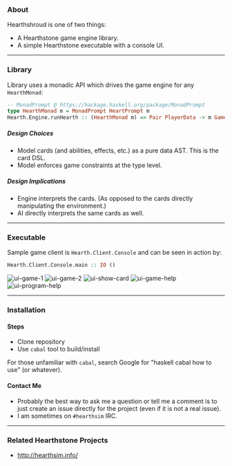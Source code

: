 ### About

Hearthshroud is one of two things:
 * A Hearthstone game engine library.
 * A simple Hearthstone executable with a console UI.

--------------------

### Library

Library uses a monadic API which drives the game engine for any `HearthMonad`:
```haskell
-- MonadPrompt @ https://hackage.haskell.org/package/MonadPrompt
type HearthMonad m = MonadPrompt HeartPrompt m
Hearth.Engine.runHearth :: (HearthMonad m) => Pair PlayerData -> m GameResult
```

##### Design Choices
 * Model cards (and abilities, effects, etc.) as a pure data AST. This is the card DSL.
 * Model enforces game constraints at the type level.

##### Design Implications 
 * Engine interprets the cards. (As opposed to the cards directly manipulating the environment.)
 * AI directly interprets the same cards as well.

--------------------

### Executable

Sample game client is `Hearth.Client.Console` and can be seen in action by:
```haskell
Hearth.Client.Console.main :: IO ()
```
![ui-game-1](https://cloud.githubusercontent.com/assets/6971794/11055545/16f84d62-872d-11e5-8745-7fcf35add15d.png)
![ui-game-2](https://cloud.githubusercontent.com/assets/6971794/11055306/e807bed6-872a-11e5-9d54-7ffd9a3c7d82.png)
![ui-show-card](https://cloud.githubusercontent.com/assets/6971794/9697842/382720c0-5353-11e5-925b-bbf4665854bf.png)
![ui-game-help](https://cloud.githubusercontent.com/assets/6971794/9697844/84ef6a20-5353-11e5-9e3e-21369cd81479.png)
![ui-program-help](https://cloud.githubusercontent.com/assets/6971794/9697852/df37c482-5353-11e5-862a-4b349f239c11.png)

--------------------

### Installation

#### Steps
 * Clone repository
 * Use `cabal` tool to build/install

For those unfamiliar with `cabal`, search Google for "haskell cabal how to use" (or whatever).

#### Contact Me
 * Probably the best way to ask me a question or tell me a comment is to just create an issue directly for the project (even if it is not a real issue).
 * I am sometimes on `#hearthsim` IRC.

--------------------

### Related Hearthstone Projects

 * http://hearthsim.info/
